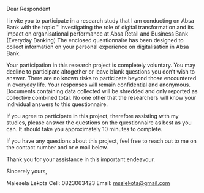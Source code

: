 Dear Respondent

I invite you to participate in a research study that I am conducting on Absa Bank with the topic " Investigating the role of digital transformation and its impact on organisational performance at Absa Retail and Business Bank (Everyday Banking) The enclosed questionnaire has been designed to collect information on your personal experience on digitalisation in Absa Bank.

Your participation in this research project is completely voluntary. You may decline to participate altogether or leave blank questions you don’t wish to answer. There are no known risks to participate beyond those encountered in everyday life. Your responses will remain confidential and anonymous. Documents containing data collected will be shredded and only reported as collective combined total. No one other that the researchers will know your individual answers to this questionnaire.

If you agree to participate in this project, therefore assisting with my studies, please answer the questions on the questionnaire as best as you can. It should take you approximately 10 minutes to complete.

If you have any questions about this project, feel free to reach out to me on the contact number and or e mail below.

Thank you for your assistance in this important endeavour.

Sincerely yours,

Malesela Lekota
Cell: 0823063423
Email: msslekota@gmail.com 
